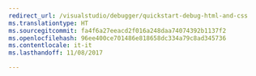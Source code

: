 ```yaml
---
redirect_url: /visualstudio/debugger/quickstart-debug-html-and-css
ms.translationtype: HT
ms.sourcegitcommit: fa4f6a27eeacd2f016a248daa74074392b1137f2
ms.openlocfilehash: 96ee400ce701486e818658dc334a79c8ad345736
ms.contentlocale: it-it
ms.lasthandoff: 11/08/2017

---
```

